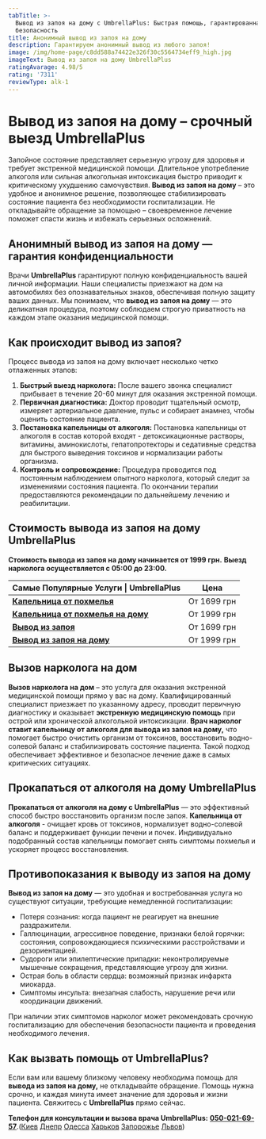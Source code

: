 ```yaml
---
tabTitle: >-
  Вывод из запоя на дому с UmbrellaPlus: Быстрая помощь, гарантированная
  безопасность
title: Анонимный вывод из запоя на дому
description: Гарантируем анонимный вывод из любого запоя!
image: /img/home-page/c8dd588a74422e326f30c5564734eff9_high.jpg
imageText: Вывод из запоя на дому UmbrellaPlus
ratingAvarage: 4.98/5
rating: '7311'
reviewType: alk-1
---
```


# Вывод из запоя на дому – срочный выезд UmbrellaPlus

Запойное состояние представляет серьезную угрозу для здоровья и требует экстренной медицинской помощи. Длительное употребление алкоголя или сильная алкогольная интоксикация быстро приводит к критическому ухудшению самочувствия. **Вывод из запоя на дому** – это удобное и анонимное решение, позволяющее стабилизировать состояние пациента без необходимости госпитализации. Не откладывайте обращение за помощью – своевременное лечение поможет спасти жизнь и избежать серьезных осложнений.

## Анонимный вывод из запоя на дому — гарантия конфиденциальности

Врачи **UmbrellaPlus** гарантируют полную конфиденциальность вашей личной информации. Наши специалисты приезжают на дом на автомобилях без опознавательных знаков, обеспечивая полную защиту ваших данных. Мы понимаем, что **вывод из запоя на дому** — это деликатная процедура, поэтому соблюдаем строгую приватность на каждом этапе оказания медицинской помощи.

## Как происходит вывод из запоя?

Процесс вывода из запоя на дому включает несколько четко отлаженных этапов:

1. **Быстрый выезд нарколога:**
   После вашего звонка специалист прибывает в течение 20-60 минут для оказания экстренной помощи.
2. **Первичная диагностика:**
   Доктор проводит тщательный осмотр, измеряет артериальное давление, пульс и собирает анамнез, чтобы оценить состояние пациента.
3. **Постановка капельницы от алкоголя:**
   Постановка капельницы от алкоголя в состав которой входят - детоксикационные растворы, витамины, аминокислоты, гепатопротекторы и седативные средства для быстрого выведения токсинов и нормализации работы организма.
4. **Контроль и сопровождение:**
   Процедура проводится под постоянным наблюдением опытного нарколога, который следит за изменениями состояния пациента. По окончании терапии предоставляются рекомендации по дальнейшему лечению и реабилитации.

## Стоимость вывода из запоя на дому UmbrellaPlus

**Стоимость вывода из запоя на дому начинается от 1999 грн.** **Выезд нарколога осуществляется с 05:00 до 23:00.**

| Самые Популярные Услуги \| UmbrellaPlus                                          | Цена        |
| -------------------------------------------------------------------------------- | ----------- |
| **[Капельница от похмелья](kapelnica-ot-alkogolia-UmbrellaPlus)**                | От 1699 грн |
| **[Капельница от похмелья на дому](Kapelnica_ot_alkogola_na_domy_UmbrellaPlus)** | От 1999 грн |
| **[Вывод из запоя ](Vivod-iz-zapoia-UmbrellaPlus)**                              | От 1699 грн |
| **[Вывод из запоя на дому](Vivod-iz-zapoia-na-domy-UmbrellaPlus)**               | От 1999 грн |

## Вызов нарколога на дом

**Вызов нарколога на дом** – это услуга для оказания экстренной медицинской помощи прямо у вас на дому. Квалифицированный специалист приезжает по указанному адресу, проводит первичную диагностику и оказывает **экстренную медицинскую помощь** при острой или хронической алкогольной интоксикации. **Врач нарколог ставит капельницу от алкоголя для вывода из запоя на дому,** что помогает быстро очистить организм от токсинов, восстановить водно-солевой баланс и стабилизировать состояние пациента. Такой подход обеспечивает эффективное и безопасное лечение даже в самых критических ситуациях.

## Прокапаться от алкоголя на дому UmbrellaPlus

**Прокапаться от алкоголя на дому с UmbrellaPlus** — это эффективный способ быстро восстановить организм после запоя. **Капельница от алкоголя** - очищает кровь от токсинов, нормализует водно-солевой баланс и поддерживает функции печени и почек. Индивидуально подобранный состав капельницы помогает снять симптомы похмелья и ускоряет процесс восстановления.

## Противопоказания к выводу из запоя на дому

**Вывод из запоя на дому** — это удобная и востребованная услуга но существуют ситуации, требующие немедленной госпитализации:

* Потеря сознания: когда пациент не реагирует на внешние раздражители.
* Галлюцинации, агрессивное поведение, признаки белой горячки: состояния, сопровождающиеся психическими расстройствами и дезориентацией.
* Судороги или эпилептические припадки: неконтролируемые мышечные сокращения, представляющие угрозу для жизни.
* Острая боль в области сердца: возможный признак инфаркта миокарда.
* Симптомы инсульта: внезапная слабость, нарушение речи или координации движений.

При наличии этих симптомов нарколог может рекомендовать срочную госпитализацию для обеспечения безопасности пациента и проведения необходимого лечения.

## Как вызвать помощь от UmbrellaPlus?

Если вам или вашему близкому человеку необходима помощь для **вывода из запоя на дому,** не откладывайте обращение. Помощь нужна срочно, и каждая минута имеет значение для здоровья и жизни пациента. Свяжитесь с **UmbrellaPlus** прямо сейчас.

**Телефон для консультации и вызова врача UmbrellaPlus:** **[050-021-69-57](tel:0500216957)**.([Киев](https://umbrella-plus.com.ua/kiev/) [Днепр](https://umbrella-plus.com.ua/dnepr/) [Одесса](https://umbrella-plus.com.ua/lechenie-alc/) [Харьков](https://umbrella-plus.com.ua/kharkiv/) [Запорожье](https://umbrella-plus.com.ua/zaporozie/) [Львов](https://umbrella-plus.com.ua/lviv/))

